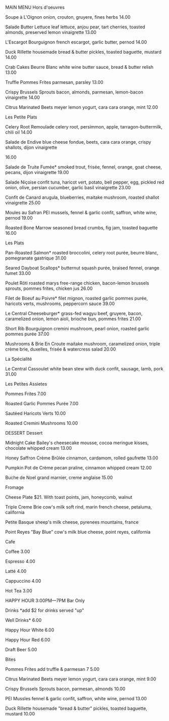 MAIN MENU
Hors d'oeuvres

Soupe à L'Oignon
onion, crouton, gruyere, fines herbs
14.00



Salade Butter Lettuce
leaf lettuce, anjou pear, tart cherries, toasted almonds, preserved lemon vinaigrette
13.00



L'Escargot Bourguignon
french escargot, garlic butter, pernod
14.00


Duck Rillette
housemade bread & butter pickles, toasted baguette, mustard
14.00


Crab Cakes Beurre Blanc
white wine butter sauce, bread & butter relish
13.00


Truffle Pommes Frites
parmesan, parsley
13.00


Crispy Brussels Sprouts
bacon, almonds, parmesan, lemon-bacon vinaigrette
14.00


Citrus Marinated Beets
meyer lemon yogurt, cara cara orange, mint
12.00

Les Petite Plats


Celery Root Remoulade
celery root, persimmon, apple, tarragon-buttermilk, chili oil
14.00

Salade de Endive
blue cheese fondue, beets, cara cara orange, crispy shallots, dijon vinaigrette

16.00


Salade de Truite Fumée*
smoked trout, frisée, fennel, orange, goat cheese, pecans, dijon vinaigrette
19.00


Salade Niçoise
confit tuna, haricot vert, potato, bell pepper, egg, pickled red onion, olive, persian cucumber, garlic basil vinaigrette
23.00


Confit de Canard
arugula, blueberries, maitake mushroom, roasted shallot vinaigrette
25.00


Moules au Safran
PEI mussels, fennel & garlic confit, saffron, white wine, pernod
19.00


Roasted Bone Marrow
seasoned bread crumbs, fig jam, toasted baguette
16.00

Les Plats

Pan-Roasted Salmon*
roasted broccolini, celery root purée, beurre blanc, pomegranate gastrique
31.00


Seared Dayboat Scallops*
butternut squash purée, braised fennel, orange fumet
33.00


Poulet Rôti
roasted marys free-range chicken, bacon-lemon brussels sprouts, pommes frites, chicken jus
26.00


Filet de Boeuf au Poivre*
filet mignon, roasted garlic pommes purée, haricots verts, mushrooms, peppercorn sauce
39.00


Le Central Cheeseburger*
grass-fed wagyu beef, gruyere, bacon, caramelized onion, lemon aioli, brioche bun, pommes frites
21.00


Short Rib Bourguignon
cremini mushroom, pearl onion, roasted garlic pommes purée
37.00


Mushrooms & Brie En Croute
maitake mushroom, caramelized onion, triple crème brie, duxelles, frisée & watercress salad
20.00



La Spécialité

Le Central Cassoulet
white bean stew with duck confit, sausage, lamb, pork
31.00

Les Petites Assietes

Pommes Frites
7.00

Roasted Garlic Pommes Purée
7.00

Sautéed Haricots Verts
10.00

Roasted Cremini Mushrooms
10.00



DESSERT
Dessert

Midnight Cake
Bailey's cheesecake mousse, cocoa meringue kisses, chocolate whipped cream
13.00

Honey Saffron Crème Brûlée
cinnamon, cardamom, rolled gaufrette
13.00

Pumpkin Pot de Crème
pecan praline, cinnamon whipped cream
12.00

Buche de Noel
grand marnier, creme anglaise
15.00

Fromage

Cheese Plate
$21. With toast points, jam, honeycomb, walnut

Triple Creme Brie
cow's milk soft rind, marin french cheese, petaluma, california

Petite Basque
sheep's milk cheese, pyrenees mountains, france

Point Reyes "Bay Blue"
cow's milk blue cheese, point reyes, california


Cafe

Coffee
3.00

Espresso
4.00

Latté
4.00

Cappuccino
4.00

Hot Tea
3.00


HAPPY HOUR
3:00PM—7PM Bar Only

Drinks
*add $2 for drinks served "up"

Well Drinks*
6.00

Happy Hour White
6.00

Happy Hour Red
6.00

Draft Beer
5.00


Bites

Pommes Frites
add truffle & parmesan 7
5.00


Citrus Marinated Beets
meyer lemon yogurt, cara cara orange, mint
9.00


Crispy Brussels Sprouts
bacon, parmesan, almonds
10.00


PEI Mussles
fennel & garlic confit, saffron, white wine, pernod
13.00


Duck Rillette
housemade "bread & butter" pickles, toasted baguette, mustard
10.00